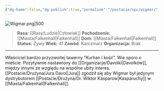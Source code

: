 ```yaml
---
{"dg-home":false,"dg-publish":true,"permalink":"/postacie/npc/wigmar/","dgPassFrontmatter":true}
---
```


![Wigmar.png|500](/img/user/Vault/Grafiki/NPC/Wigmar.png)

> **Rasa:** [[Rasy/Ludzie\|Człowiek]]
> **Pochodzenie:** [[Miasta/Falkenhall\|Falkenhall]]
> **Dom:** [[Miasta/Falkenhall\|Falkenhall]]
> **Status:** Żywy
> **Wiek:** 41
> **Zawód**: Karczmarz
> **Organizacja:** Brak

---

Właściciel bardzo przyzwoitej tawerny "Kurhan i kość". Wie sporo o mieście. Pozytywnie nastawiony do [[Organizacje/Davolki\|Davolków]], między innymi ze względu na wspólne ubity interes. [[Postacie/Drużyna/Jura Davol\|Jura]] zgodził się aby Wigmar był jedynym dystrybutorem [[Postacie/Drużyna/Dr. Wiktor Kasparow\|Kasparuchy]] w [[Miasta/Falkenhall\|Falkenhall]].